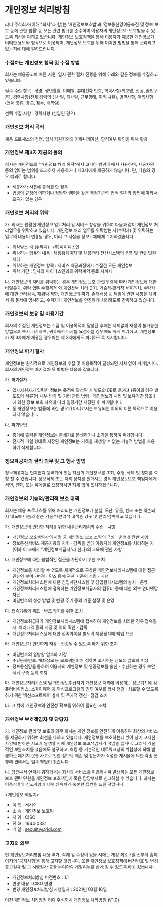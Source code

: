 # 개인정보 처리방침

리디 주식회사(이하 "회사”라 함)는 ’개인정보보호법’과 ‘정보통신망이용촉진 및 정보 보호 등에 관한 법률’ 등 모든 관련 법규를 준수하며 이용자의 개인정보가 보호받을 수 있도록 최선을 다하고 있습니다. 개인정보 보호정책을 통해 이용자가 제공한 개인정보가 어떠한 용도와 방식으로 이용되며, 개인정보 보호를 위해 어떠한 방법을 통해 관리되고 있는지에 대해 알려드립니다.

### 수집하는 개인정보 항목 및 수집 방법

회사는 채용공고에 따른 지원, 입사 관련 절차 진행을 위해 아래와 같은 정보를 수집하고 있습니다.

필수 수집 항목 : 성명, 생년월일, 이메일, 휴대전화 번호, 학력사항(학교명, 전공, 졸업구분), 경력사항(전체 경력의 입사일, 퇴사일, 근무형태, 이직 사유), 병역사항, 어학사항(언어 종류, 등급, 점수, 취득일)

선택 수집 사항 : 경력사항 (신입인 경우)

### 개인정보 처리 목적

채용 프로세스의 진행, 입사 지원자와의 커뮤니케이션, 합격여부 확인을 위해 활용

### 개인정보 제3자 제공의 동의

회사는 개인정보를 “개인정보 처리 목적”에서 고지한 범위내 에서 사용하며, 제공자의 동의 없이는 범위를 초과하여 사용하거나 제3자에게 제공하지 않습니다. 단, 다음의 경우 예외로 합니다.
- 제공자가 사전에 동의를 한 경우
- 법령의 규정에 의하거나 정당한 권한을 갖은 행정기관의 법적 절차와 방법에 따라서 요구가 있는 경우

### 개인정보 처리의 위탁

가. 회사는 원활한 개인정보 업무처리 및 서비스 향상을 위하여 다음과 같이 개인정보 처리업무를 위탁하고 있습니다. 개인정보 처리 업무를 위탁받는 자(수탁자) 및 위탁하는 업무의 내용이 변경될 경우, 미리 그 사실을 정보주체에게 고지하겠습니다. 
- 위탁받는 자 (수탁자) : (주)마이다스인
- 위탁하는 업무의 내용 : 채용홈페이지 및 채용관리 전산시스템의 운영 및 관련 민원처리
- 위탁하는 개인정보 항목 : 서비스 제공과정에서 수집한 모든 개인정보
- 위탁 기간 : 당사와 마이다스인과의 위탁계약 종료 시까지

나. 개인정보의 처리를 위탁하는 경우 개인정보 보호 관련 법령에 따라 개인정보에 대한 비밀유지, 위탁 업무 수행목적 외 개인정보 처리 금지, 기술적∙관리적 보호조치, 수탁자에 대한 관리감독, 재위탁 제한, 개인정보의 파기, 손해배상 등 책임에 관한 사항을 계약서 등 문서에 명시하고, 수탁자가 개인정보를 안전하게 처리하도록 감독하고 있습니다.

### 개인정보의 보유 및 이용기간
회사의 수집된 개인정보는 수집 및 이용목적이 달성된 후에는 지체없이 재생이 불가능한 방법으로 즉시 파기하며, 귀하께서 파기를 요청하실 경우에도 즉시 파기하고, 개인정보가 제 3자에게 제공된 경우에는 제 3자에게도 파기하도록 지시합니다.

### 개인정보 파기 절차
개인정보는 원칙적으로 개인정보의 수집 및 이용목적이 달성되면 지체 없이 파기합니다. 회사의 개인정보 파기절차 및 방법은 다음과 같습니다.

가. 파기절차
- 입사지원자가 입력한 정보는 목적이 달성된 후 별도의 DB로 옮겨져 (종이의 경우 별도도의 서류함) 내부 방침 및 기타 관련 법령 ('개인정보의 처리 및 보유기간 참조')에 의한 정보 보호 사유에 따라 일정기간 저장된 후 파기됩니다.
- 동 개인정보는 법률에 의한 경우가 아니고서는 보유되는 이외의 다른 목적으로 이용되지 않습니다.

나. 파기방법
- 종이에 출력된 개인정보는 분쇄기로 분쇄하거나 소각을 통하여 파기합니다.
- 전자적 파일 형태로 자장된 개인정보는 기록을 재생할 수 없는 기술적 방법을 사용하여 삭제합니다.

### 정보제공자의 권리 의무 및 그 행사 방법
정보제공자는 언제든지 등록되어 있는 자신의 개인정보를 조회, 수정, 삭제 및 정지를 요청 할 수 있습니다. 정보삭제 또는 처리 정지를 원하시는 경우 개인정보보호 책임자에게 서면, 전화, 또는 이메일로 요청하시면 지체 없이 조치하겠습니다.

### 개인정보의 기술적/관리적 보호 대책
회사는 채용 프로세스를 위해 처리되는 개인정보가 분실, 도난, 유출, 변조 또는 훼손되지 않도록 다음과 같은 기술적/관리적 대책을 강구 및 관리/감독하고 있습니다.

가. 개인정보의 안전한 처리를 위한 내부관리계획의 수립ㆍ시행
- 개인정보 보호책임자의 지정 등 개인정보 보호 조직의 구성ㆍ운영에 관한 사항
-	정보통신서비스 제공자등의 지휘ㆍ감독을 받아 이용자의 개인정보를 처리하는 자(이하 이 조에서 "개인정보취급자"라 한다)의 교육에 관한 사항

나. 개인정보에 대한 불법적인 접근을 차단하기 위한 조치
- 개인정보를 처리할 수 있도록 체계적으로 구성한 개인정보처리시스템에 대한 접근 권한의 부여ㆍ변경ㆍ말소 등에 관한 기준의 수립ㆍ시행
- 개인정보처리시스템에 대한 침입차단시스템 및 침입탐지시스템의 설치ㆍ운영
- 개인정보처리시스템에 접속하는 개인정보취급자의 컴퓨터 등에 대한 외부 인터넷망 차단
- 비밀번호의 생성 방법 및 변경 주기 등의 기준 설정 및 운영

다. 접속기록의 위조ㆍ변조 방지를 위한 조치
- 개인정보취급자가 개인정보처리시스템에 접속하여 개인정보를 처리한 경우 접속일시, 처리내역 등의 저장 및 이의 확인ㆍ감독
- 개인정보처리시스템에 대한 접속기록을 별도의 저장장치에 백업 보관

라. 개인정보가 안전하게 저장ㆍ전송될 수 있도록 하기 위한 조치
-	비밀번호의 일방향 암호화 저장
- 주민등록번호, 계좌정보 등 보호위원회가 정하여 고시하는 정보의 암호화 저장
- 정보통신망을 통하여 이용자의 개인정보 및 인증정보를 송신ㆍ수신하는 경우 보안서버 구축 등의 조치

마. 개인정보처리시스템 및 개인정보취급자가 개인정보 처리에 이용하는 정보기기에 컴퓨터바이러스, 스파이웨어 등 악성프로그램의 침투 여부를 항시 점검ㆍ치료할 수 있도록 하기 위한 백신소프트웨어 설치 및 주기적 갱신ㆍ점검 조치

바. 그 밖에 개인정보의 안전성 확보를 위하여 필요한 조치

### 개인정보 보호책임자 및 담당자

가. 개인정보 관리 및 보호의 의무
회사는 개인 정보를 안전하게 이용하여 최상의 서비스를 제공하기 위하여 최선을 다하고 있습니다. 개인정보를 보호하는데 있어 상기 고지한 사항에 반하는 사고가 발생할 시에 개인정보 보호책임자가 책임을 집니다. 그러나 기술적인 보완조치를 했음에도 불구하고, 해킹 등 기본적인 네트워크상의 위험성에 의해 발생하는 예기치 못한 사고로 인한 정보의 훼손 및 방문자가 작성한 게시물에 의한 각종 분쟁에 관해서는 일체 책임이 없습니다.

나. 담당부서 연락처
귀하께서는 회사의 서비스를 이용하시며 발생하는 모든 개인정보 보호 관련 민원을 개인정보 보호책임자 혹은 담당부서로 신고하실 수 있습니다. 회사는 이용자들의 신고사항에 대해 신속하게 충분한 답변을 드릴 것입니다.

<개인정보 책임자>
-	이 름 : 서지혁
-	소 속 : 개인정보 보호팀
-	지 위 : CISO
-	전 화 : 1644-0331
-	메 일 : security@ridi.com

### 고지의 의무
현 개인정보처리방침 내용 추가, 삭제 및 수정이 있을 시에는 개정 최소 7일 전부터 홈페이지의 '공지사항'을 통해 고지할 것입니다. 또한 개인정보 보호정책에 버전번호 및 변경공고일자 및 그 시행일자 등을 부여하여 개정여부를 쉽게 알 수 있도록 하고 있습니다.
- 개인정보처리방침 버전번호 : 1.1
- 변경 내용 : CISO 변경
- 변경 개인정보처리방침 시행일자 : 2021년 03월 16일

이전 개인정보 처리방침
[리디 주식회사 개인정보 처리방침 (V1.0)](https://policy.ridi.com/legal/privacy-apply/v1.0)
